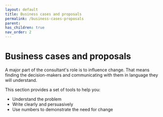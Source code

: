 ```yaml
---
layout: default
title: Business cases and proposals
permalink: /business-cases-proposals
parent: 
has_children: true
nav_order: 2
---
```

# Business cases and proposals

A major part of the consultant's role is to influence change. That means finding the decision-makers and communicating with them in language they will understand.

This section provides a set of tools to help you:

- Understand the problem
- Write clearly and persuasively
- Use numbers to demonstrate the need for change
